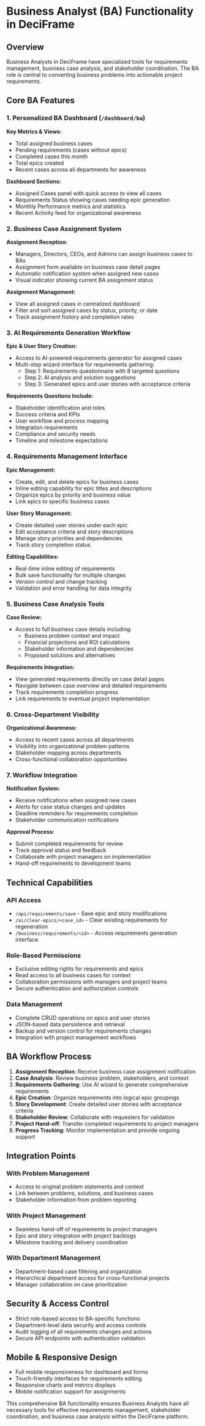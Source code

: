 # Business Analyst (BA) Functionality in DeciFrame

## Overview
Business Analysts in DeciFrame have specialized tools for requirements management, business case analysis, and stakeholder coordination. The BA role is central to converting business problems into actionable project requirements.

## Core BA Features

### 1. Personalized BA Dashboard (`/dashboard/ba`)
**Key Metrics & Views:**
- Total assigned business cases
- Pending requirements (cases without epics)
- Completed cases this month
- Total epics created
- Recent cases across all departments for awareness

**Dashboard Sections:**
- Assigned Cases panel with quick access to view all cases
- Requirements Status showing cases needing epic generation
- Monthly Performance metrics and statistics
- Recent Activity feed for organizational awareness

### 2. Business Case Assignment System
**Assignment Reception:**
- Managers, Directors, CEOs, and Admins can assign business cases to BAs
- Assignment form available on business case detail pages
- Automatic notification system when assigned new cases
- Visual indicator showing current BA assignment status

**Assignment Management:**
- View all assigned cases in centralized dashboard
- Filter and sort assigned cases by status, priority, or date
- Track assignment history and completion rates

### 3. AI Requirements Generation Workflow
**Epic & User Story Creation:**
- Access to AI-powered requirements generator for assigned cases
- Multi-step wizard interface for requirements gathering:
  - Step 1: Requirements questionnaire with 8 targeted questions
  - Step 2: AI analysis and solution suggestions
  - Step 3: Generated epics and user stories with acceptance criteria

**Requirements Questions Include:**
- Stakeholder identification and roles
- Success criteria and KPIs
- User workflow and process mapping
- Integration requirements
- Compliance and security needs
- Timeline and milestone expectations

### 4. Requirements Management Interface
**Epic Management:**
- Create, edit, and delete epics for business cases
- Inline editing capability for epic titles and descriptions
- Organize epics by priority and business value
- Link epics to specific business cases

**User Story Management:**
- Create detailed user stories under each epic
- Edit acceptance criteria and story descriptions
- Manage story priorities and dependencies
- Track story completion status

**Editing Capabilities:**
- Real-time inline editing of requirements
- Bulk save functionality for multiple changes
- Version control and change tracking
- Validation and error handling for data integrity

### 5. Business Case Analysis Tools
**Case Review:**
- Access to full business case details including:
  - Business problem context and impact
  - Financial projections and ROI calculations
  - Stakeholder information and dependencies
  - Proposed solutions and alternatives

**Requirements Integration:**
- View generated requirements directly on case detail pages
- Navigate between case overview and detailed requirements
- Track requirements completion progress
- Link requirements to eventual project implementation

### 6. Cross-Department Visibility
**Organizational Awareness:**
- Access to recent cases across all departments
- Visibility into organizational problem patterns
- Stakeholder mapping across departments
- Cross-functional collaboration opportunities

### 7. Workflow Integration
**Notification System:**
- Receive notifications when assigned new cases
- Alerts for case status changes and updates
- Deadline reminders for requirements completion
- Stakeholder communication notifications

**Approval Process:**
- Submit completed requirements for review
- Track approval status and feedback
- Collaborate with project managers on implementation
- Hand-off requirements to development teams

## Technical Capabilities

### API Access
- `/api/requirements/save` - Save epic and story modifications
- `/ai/clear-epics/<case_id>` - Clear existing requirements for regeneration
- `/business/requirements/<id>` - Access requirements generation interface

### Role-Based Permissions
- Exclusive editing rights for requirements and epics
- Read access to all business cases for context
- Collaboration permissions with managers and project teams
- Secure authentication and authorization controls

### Data Management
- Complete CRUD operations on epics and user stories
- JSON-based data persistence and retrieval
- Backup and version control for requirements changes
- Integration with project management workflows

## BA Workflow Process

1. **Assignment Reception**: Receive business case assignment notification
2. **Case Analysis**: Review business problem, stakeholders, and context
3. **Requirements Gathering**: Use AI wizard to generate comprehensive requirements
4. **Epic Creation**: Organize requirements into logical epic groupings
5. **Story Development**: Create detailed user stories with acceptance criteria
6. **Stakeholder Review**: Collaborate with requesters for validation
7. **Project Hand-off**: Transfer completed requirements to project managers
8. **Progress Tracking**: Monitor implementation and provide ongoing support

## Integration Points

### With Problem Management
- Access to original problem statements and context
- Link between problems, solutions, and business cases
- Stakeholder information from problem reporting

### With Project Management
- Seamless hand-off of requirements to project managers
- Epic and story integration with project backlogs
- Milestone tracking and delivery coordination

### With Department Management
- Department-based case filtering and organization
- Hierarchical department access for cross-functional projects
- Manager collaboration on case prioritization

## Security & Access Control
- Strict role-based access to BA-specific functions
- Department-level data security and access controls
- Audit logging of all requirements changes and actions
- Secure API endpoints with authentication validation

## Mobile & Responsive Design
- Full mobile responsiveness for dashboard and forms
- Touch-friendly interfaces for requirements editing
- Responsive charts and metrics displays
- Mobile notification support for assignments

This comprehensive BA functionality ensures Business Analysts have all necessary tools for effective requirements management, stakeholder coordination, and business case analysis within the DeciFrame platform.